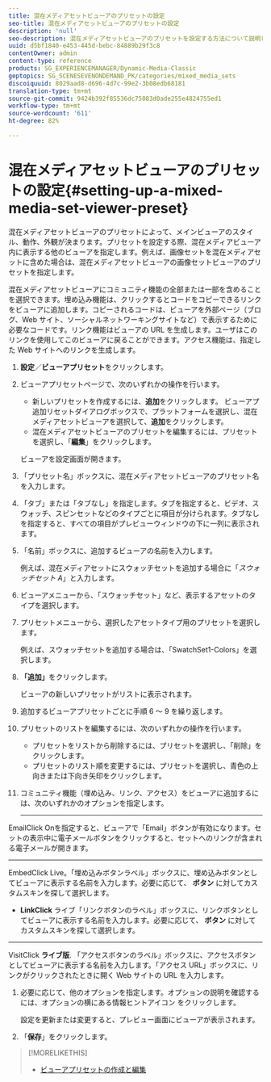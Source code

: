 ```yaml
---
title: 混在メディアセットビューアのプリセットの設定
seo-title: 混在メディアセットビューアのプリセットの設定
description: 'null'
seo-description: 混在メディアセットビューアのプリセットを設定する方法について説明します。
uuid: d5bf1840-e453-445d-bebc-84889b29f3c8
contentOwner: admin
content-type: reference
products: SG_EXPERIENCEMANAGER/Dynamic-Media-Classic
geptopics: SG_SCENESEVENONDEMAND_PK/categories/mixed_media_sets
discoiquuid: 8029aad8-d696-4d7c-99e2-3b08edb68181
translation-type: tm+mt
source-git-commit: 9424b392f85536dc75083d0ade255e4824755ed1
workflow-type: tm+mt
source-wordcount: '611'
ht-degree: 82%

---
```



# 混在メディアセットビューアのプリセットの設定{#setting-up-a-mixed-media-set-viewer-preset}

混在メディアセットビューアのプリセットによって、メインビューアのスタイル、動作、外観が決まります。プリセットを設定する際、混在メディアビューア内に表示する他のビューアを指定します。例えば、画像セットを混在メディアセットに含めた場合は、混在メディアセットビューアの画像セットビューアのプリセットを指定します。

混在メディアセットビューアにコミュニティ機能の全部または一部を含めることを選択できます。埋め込み機能は、クリックするとコードをコピーできるリンクをビューアに追加します。コピーされるコードは、ビューアを外部ページ（ブログ、Web サイト、ソーシャルネットワーキングサイトなど）で表示するために必要なコードです。リンク機能はビューアの URL を生成します。ユーザはこのリンクを使用してこのビューアに戻ることができます。アクセス機能は、指定した Web サイトへのリンクを生成します。

1. **設定**／**ビューアプリセット**&#x200B;をクリックします。
1. ビューアプリセットページで、次のいずれかの操作を行います。

   * 新しいプリセットを作成するには、**追加**&#x200B;をクリックします。 ビューアプ追加リセットダイアログボックスで、プラットフォームを選択し、混在メディアセットビューアを選択して、**追加**&#x200B;をクリックします。
   * 混在メディアセットビューアのプリセットを編集するには、プリセットを選択し、「**編集**」をクリックします。

   ビューアを設定画面が開きます。

1. 「プリセット名」ボックスに、混在メディアセットビューアのプリセット名を入力します。
1. 「タブ」または「タブなし」を指定します。タブを指定すると、ビデオ、スウォッチ、スピンセットなどのタイプごとに項目が分けられます。タブなしを指定すると、すべての項目がプレビューウィンドウの下に一列に表示されます。
1. 「名前」ボックスに、追加するビューアの名前を入力します。

   例えば、混在メディアセットにスウォッチセットを追加する場合に「*スウォッチセット A*」と入力します。

1. ビューアメニューから、「スウォッチセット」など、表示するアセットのタイプを選択します。
1. プリセットメニューから、選択したアセットタイプ用のプリセットを選択します。

   例えば、スウォッチセットを追加する場合は、「SwatchSet1-Colors」を選択します。

1. **「追加」**&#x200B;をクリックします。

   ビューアの新しいプリセットがリストに表示されます。

1. 追加するビューアプリセットごとに手順 6 ～ 9 を繰り返します。
1. プリセットのリストを編集するには、次のいずれかの操作を行います。

   * プリセットをリストから削除するには、プリセットを選択し、「削除」をクリックします。
   * プリセットのリスト順を変更するには、プリセットを選択し、青色の上向きまたは下向き矢印をクリックします。

1. コミュニティ機能（埋め込み、リンク、アクセス）をビューアに追加するには、次のいずれかのオプションを指定します。

   * ****
EmailClick Onを指定すると、ビューアで「Email」ボタンが有効になります。セットの表示中に電子メールボタンをクリックすると、セットへのリンクが含まれる電子メールが開きます。

   * ****
EmbedClick Live。「埋め込みボタンラベル」ボックスに、埋め込みボタンとしてビューアに表示する名前を入力します。必要に応じて、 
**ボタン** に対してカスタムスキンを探して選択します。

   * **LinkClick**
ライブ「リンクボタンのラベル」ボックスに、リンクボタンとしてビューアに表示する名前を入力します。必要に応じて、 
**ボタン** に対してカスタムスキンを探して選択します。

   * ****
VisitClick 
**ライブ版**. 「アクセスボタンのラベル」ボックスに、アクセスボタンとしてビューアに表示する名前を入力します。「アクセス URL」ボックスに、リンクがクリックされたときに開く Web サイトの URL を入力します。

1. 必要に応じて、他のオプションを指定します。オプションの説明を確認するには、オプションの横にある情報ヒントアイコン  をクリックします。

   設定を更新または変更すると、プレビュー画面にビューアが表示されます。

1. 「**保存**」をクリックします。

>[!MORELIKETHIS]
>
>* [ビューアプリセットの作成と編集](application-setup.md#adding_and_editing_viewer_presets)

